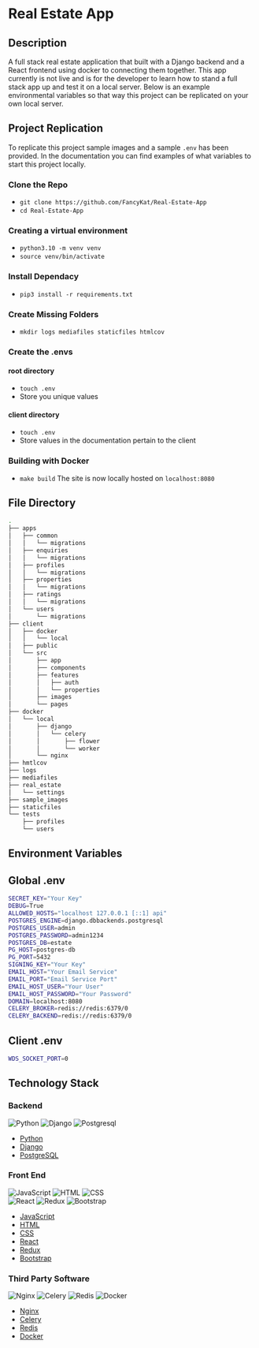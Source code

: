 # Real Estate App

## Description

A full stack real estate application that built with a Django backend and a React frontend using docker to connecting them together. This app currently is not live and is for the developer to learn how to stand a full stack app up and test it on a local server. Below is an example environmental variables so that way this project can be replicated on your own local server.

## Project Replication

To replicate this project sample images and a sample `.env` has been provided. In the documentation you can find examples of what variables to start this project locally.

### Clone the Repo

- `git clone https://github.com/FancyKat/Real-Estate-App`
- `cd Real-Estate-App`

### Creating a virtual environment

- `python3.10 -m venv venv`
- `source venv/bin/activate`

### Install Dependacy

- `pip3 install -r requirements.txt`

### Create Missing Folders

- `mkdir logs mediafiles staticfiles htmlcov`

### Create the .envs

#### root directory

- `touch .env`
- Store you unique values

#### client directory

- `touch .env`
- Store values in the documentation pertain to the client

### Building with Docker

- `make build`
The site is now locally hosted on `localhost:8080`

## File Directory

```bash
.
├── apps
│   ├── common
│   │   └── migrations
│   ├── enquiries
│   │   └── migrations
│   ├── profiles
│   │   └── migrations
│   ├── properties
│   │   └── migrations
│   ├── ratings
│   │   └── migrations
│   └── users
│       └── migrations
├── client
│   ├── docker
│   │   └── local
│   ├── public
│   └── src
│       ├── app
│       ├── components
│       ├── features
│       │   ├── auth
│       │   └── properties
│       ├── images
│       └── pages
├── docker
│   └── local
│       ├── django
│       │   └── celery
│       │       ├── flower
│       │       └── worker
│       └── nginx
├── hmtlcov
├── logs
├── mediafiles
├── real_estate
│   └── settings
├── sample_images
├── staticfiles
└── tests
    ├── profiles
    └── users
```

## Environment Variables

## Global .env

```bash
SECRET_KEY="Your Key"
DEBUG=True
ALLOWED_HOSTS="localhost 127.0.0.1 [::1] api"
POSTGRES_ENGINE=django.dbbackends.postgresql
POSTGRES_USER=admin
POSTGRES_PASSWORD=admin1234
POSTGRES_DB=estate
PG_HOST=postgres-db
PG_PORT=5432
SIGNING_KEY="Your Key"
EMAIL_HOST="Your Email Service"
EMAIL_PORT="Email Service Port"
EMAIL_HOST_USER="Your User"
EMAIL_HOST_PASSWORD="Your Password"
DOMAIN=localhost:8080
CELERY_BROKER=redis://redis:6379/0
CELERY_BACKEND=redis://redis:6379/0
```

## Client .env

```bash
WDS_SOCKET_PORT=0
```

## Technology Stack

### Backend

![Python](https://img.shields.io/badge/Python-074COO?style=for-the-badge&logo=python&logoColor=black)
![Django](https://img.shields.io/badge/Django-2F1C53?style=for-the-badge&logo=django&logoColor=white)
![Postgresql](https://img.shields.io/badge/PostgreSQL-316192?style=for-the-badge&logo=postgresql&logoColor=white)
<br>

- [Python](https://www.python.org/)
- [Django](https://www.djangoproject.com/)
- [PostgreSQL](https://www.postgresql.org/)

### Front End

![JavaScript](https://img.shields.io/badge/JavaScript-F7DF1E?style=for-the-badge&logo=javascript&logoColor=black)
![HTML](https://img.shields.io/badge/HTML5-E34F26?style=for-the-badge&logo=html5&logoColor=white)
![CSS](https://img.shields.io/badge/CSS3-1572B6?style=for-the-badge&logo=css3&logoColor=white) <br>
![React](https://img.shields.io/badge/React-20232A?style=for-the-badge&logo=react&logoColor=61DAFB)
![Redux](https://img.shields.io/badge/redux-074COO?style=for-the-badge&logo=redux&logoColor=black)
![Bootstrap](https://img.shields.io/badge/Bootstrap-563D7C?style=for-the-badge&logo=bootstrap&logoColor=white) <br>

- [JavaScript](https://www.javascript.com/)
- [HTML](https://www.w3schools.com/html/)
- [CSS](https://www.w3schools.com/Css/)
- [React](https://reactjs.org/)
- [Redux](https://redux.js.org/)
- [Bootstrap](https://getbootstrap.com/)

### Third Party Software

![Nginx](https://img.shields.io/badge/Nginx-F7DF1E?style=for-the-badge&logo=nginx&logoColor=black)
![Celery](https://img.shields.io/badge/Celery-E34F26?style=for-the-badge&logo=celery&logoColor=white)
![Redis](https://img.shields.io/badge/Redis-1572B6?style=for-the-badge&logo=redis&logoColor=white)
![Docker](https://img.shields.io/badge/Docker-563D7C?style=for-the-badge&logo=docker&logoColor=white) <br>

- [Nginx](https://nginx.org/en/)
- [Celery](https://docs.celeryq.dev/en/stable/)
- [Redis](https://redis.io/docs/getting-started/)
- [Docker](https://www.docker.com/)
